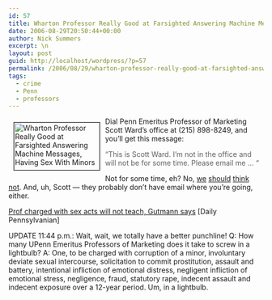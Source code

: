 ```yaml
---
id: 57
title: Wharton Professor Really Good at Farsighted Answering Machine Messages, Having Sex With Minors
date: 2006-08-29T20:50:44+00:00
author: Nick Summers
excerpt: \n
layout: post
guid: http://localhost/wordpress/?p=57
permalink: /2006/08/29/wharton-professor-really-good-at-farsighted-answering-machine-messages-having-sex-with-minors/
tags:
  - crime
  - Penn
  - professors
---
```

<img width="169" vspace="10" hspace="10" height="94" border="1" align="left" src="http://www.ivygateblog.com/wp-content/uploads/2006/08/dateline-to-catch-a-predator.jpg" alt="Wharton Professor Really Good at Farsighted Answering Machine Messages, Having Sex With Minors" />Dial Penn Emeritus Professor of Marketing Scott Ward&#8217;s office at (215) 898-8249, and you&#8217;ll get this message:

> &#8220;This is Scott Ward. I&#8217;m not in the office and will not be for some time. Please email me &#8230; &#8220;

Not for some time, eh? No, [we](http://www.dailypennsylvanian.com/vnews/display.v/ART/3adb20e8eada3?in_archive=1) [should](http://www.dailypennsylvanian.com/vnews/display.v/ART/3adb1fc0649af?in_archive=1) [think](http://www.dailypennsylvanian.com/vnews/display.v/ART/3adb1f388d57a?in_archive=1) [not](http://www.dailypennsylvanian.com/vnews/display.v/ART/2006/08/28/44f3830b44824). And, uh, Scott &#8212; they probably don&#8217;t have email where you&#8217;re going, either.

[Prof charged with sex acts will not teach, Gutmann says](http://www.dailypennsylvanian.com/vnews/display.v/ART/2006/08/28/44f3830b44824) [Daily Pennsylvanian]

UPDATE 11:44 p.m.: Wait, wait, we totally have a better punchline! Q: How many UPenn Emeritus Professors of Marketing does it take to screw in a lightbulb? A: One, to be charged with corruption of a minor, involuntary deviate sexual intercourse, solicitation to commit prostitution, assault and battery, intentional infliction of emotional distress, negligent infliction of emotional stress, negligence, fraud, statutory rape, indecent assault and indecent exposure over a 12-year period. Um, in a lightbulb.